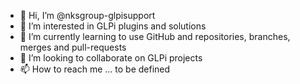 - 👋 Hi, I’m @nksgroup-glpisupport
- 👀 I’m interested in GLPi plugins and solutions
- 🌱 I’m currently learning to use GitHub and repositories, branches, merges and pull-requests
- 💞️ I’m looking to collaborate on GLPi projects
- 📫 How to reach me ... to be defined

<!---
nksgroup-glpisupport/nksgroup-glpisupport is a ✨ special ✨ repository because its `README.md` (this file) appears on your GitHub profile.
You can click the Preview link to take a look at your changes.
--->
